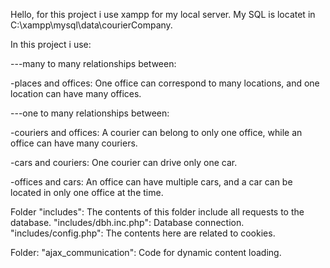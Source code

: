 Hello, for this project i use xampp for my local server. My SQL is locatet in C:\xampp\mysql\data\courierCompany.

In this project i use:

---many to many relationships between:

-places and offices: One office can correspond to many locations, and one location can have many offices.

---one to many relationships between:

-couriers and offices: A courier can belong to only one office, while an office can have many couriers.

-cars and couriers: One courier can drive only one car.

-offices and cars: An office can have multiple cars, and a car can be located in only one office at the time.

Folder "includes": The contents of this folder include all requests to the database.
"includes/dbh.inc.php": Database connection.
"includes/config.php": The contents here are related to cookies.

Folder: "ajax_communication": Code for dynamic content loading.



